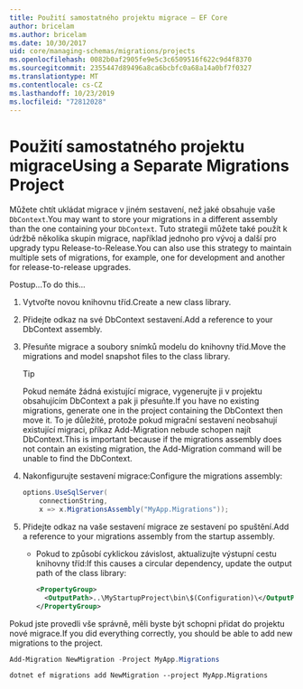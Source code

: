 ```yaml
---
title: Použití samostatného projektu migrace – EF Core
author: bricelam
ms.author: bricelam
ms.date: 10/30/2017
uid: core/managing-schemas/migrations/projects
ms.openlocfilehash: 0082b0af2905fe9e5c3c6509516f622c9d4f8370
ms.sourcegitcommit: 2355447d89496a8ca6bcbfc0a68a14a0bf7f0327
ms.translationtype: MT
ms.contentlocale: cs-CZ
ms.lasthandoff: 10/23/2019
ms.locfileid: "72812028"
---
```

# <a name="using-a-separate-migrations-project"></a><span data-ttu-id="e6eaa-102">Použití samostatného projektu migrace</span><span class="sxs-lookup"><span data-stu-id="e6eaa-102">Using a Separate Migrations Project</span></span>

<span data-ttu-id="e6eaa-103">Můžete chtít ukládat migrace v jiném sestavení, než jaké obsahuje vaše `DbContext`.</span><span class="sxs-lookup"><span data-stu-id="e6eaa-103">You may want to store your migrations in a different assembly than the one containing your `DbContext`.</span></span> <span data-ttu-id="e6eaa-104">Tuto strategii můžete také použít k údržbě několika skupin migrace, například jednoho pro vývoj a další pro upgrady typu Release-to-Release.</span><span class="sxs-lookup"><span data-stu-id="e6eaa-104">You can also use this strategy to maintain multiple sets of migrations, for example, one for development and another for release-to-release upgrades.</span></span>

<span data-ttu-id="e6eaa-105">Postup...</span><span class="sxs-lookup"><span data-stu-id="e6eaa-105">To do this...</span></span>

1. <span data-ttu-id="e6eaa-106">Vytvořte novou knihovnu tříd.</span><span class="sxs-lookup"><span data-stu-id="e6eaa-106">Create a new class library.</span></span>

2. <span data-ttu-id="e6eaa-107">Přidejte odkaz na své DbContext sestavení.</span><span class="sxs-lookup"><span data-stu-id="e6eaa-107">Add a reference to your DbContext assembly.</span></span>

3. <span data-ttu-id="e6eaa-108">Přesuňte migrace a soubory snímků modelu do knihovny tříd.</span><span class="sxs-lookup"><span data-stu-id="e6eaa-108">Move the migrations and model snapshot files to the class library.</span></span>
   > [!TIP]
   > <span data-ttu-id="e6eaa-109">Pokud nemáte žádná existující migrace, vygenerujte ji v projektu obsahujícím DbContext a pak ji přesuňte.</span><span class="sxs-lookup"><span data-stu-id="e6eaa-109">If you have no existing migrations, generate one in the project containing the DbContext then move it.</span></span>
   > <span data-ttu-id="e6eaa-110">To je důležité, protože pokud migrační sestavení neobsahují existující migraci, příkaz Add-Migration nebude schopen najít DbContext.</span><span class="sxs-lookup"><span data-stu-id="e6eaa-110">This is important because if the migrations assembly does not contain an existing migration, the Add-Migration command will be unable to find the DbContext.</span></span>

4. <span data-ttu-id="e6eaa-111">Nakonfigurujte sestavení migrace:</span><span class="sxs-lookup"><span data-stu-id="e6eaa-111">Configure the migrations assembly:</span></span>

   ``` csharp
   options.UseSqlServer(
       connectionString,
       x => x.MigrationsAssembly("MyApp.Migrations"));
   ```

5. <span data-ttu-id="e6eaa-112">Přidejte odkaz na vaše sestavení migrace ze sestavení po spuštění.</span><span class="sxs-lookup"><span data-stu-id="e6eaa-112">Add a reference to your migrations assembly from the startup assembly.</span></span>
   * <span data-ttu-id="e6eaa-113">Pokud to způsobí cyklickou závislost, aktualizujte výstupní cestu knihovny tříd:</span><span class="sxs-lookup"><span data-stu-id="e6eaa-113">If this causes a circular dependency, update the output path of the class library:</span></span>

     ``` xml
     <PropertyGroup>
       <OutputPath>..\MyStartupProject\bin\$(Configuration)\</OutputPath>
     </PropertyGroup>
     ```

<span data-ttu-id="e6eaa-114">Pokud jste provedli vše správně, měli byste být schopni přidat do projektu nové migrace.</span><span class="sxs-lookup"><span data-stu-id="e6eaa-114">If you did everything correctly, you should be able to add new migrations to the project.</span></span>

``` powershell
Add-Migration NewMigration -Project MyApp.Migrations
```

``` Console
dotnet ef migrations add NewMigration --project MyApp.Migrations
```
